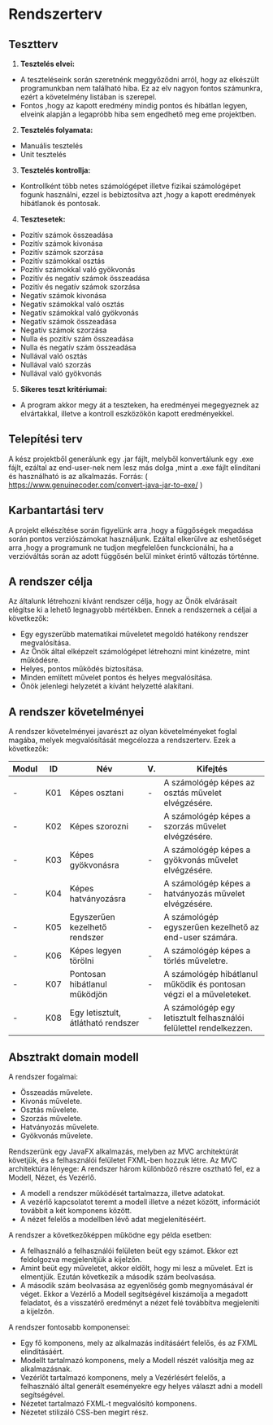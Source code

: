 # Rendszerterv


## Tesztterv

1. **Tesztelés elvei:**
- A teszteléseink során szeretnénk meggyőződni arról, hogy az elkészült programunkban nem található hiba. Ez az elv nagyon fontos számunkra, ezért a követelmény listában is szerepel. 
- Fontos ,hogy az kapott eredmény mindig pontos és hibátlan legyen, elveink alapján a legapróbb hiba sem engedhető meg eme projektben.

2. **Tesztelés folyamata:**
- Manuális tesztelés
- Unit tesztelés

3. **Tesztelés kontrollja:**
- Kontrollként több netes számológépet illetve fizikai számológépet fogunk használni, ezzel is bebiztosítva azt ,hogy a kapott eredmények hibátlanok és pontosak.

4. **Tesztesetek:**
- Pozitív számok összeadása
- Pozitív számok kivonása
- Pozitív számok szorzása
- Pozitív számokkal osztás
- Pozitív számokkal való gyökvonás
- Pozitív és negatív számok összeadása
- Pozitív és negatív számok szorzása
- Negatív számok kivonása
- Negatív számokkal való osztás
- Negatív számokkal való gyökvonás
- Negatív számok összeadása
- Negatív számok szorzása
- Nulla és pozitív szám összeadása
- Nulla és negatív szám összeadása
- Nullával való osztás
- Nullával való szorzás
- Nullával való gyökvonás

5. **Sikeres teszt kritériumai:**
- A program akkor megy át a teszteken, ha eredményei megegyeznek az elvártakkal, illetve a kontroll eszközökön kapott eredményekkel. 

## Telepítési terv

A kész projektből generálunk egy .jar fájlt, melyből konvertálunk egy .exe fájlt, ezáltal az end-user-nek nem lesz más dolga ,mint a .exe fájlt elindítani és használható is az alkalmazás. 
Forrás: ( https://www.genuinecoder.com/convert-java-jar-to-exe/ )

## Karbantartási terv
A projekt elkészítése során figyelünk arra ,hogy a függőségek megadása során pontos verziószámokat használjunk. Ezáltal elkerülve az eshetőséget arra ,hogy a programunk ne tudjon megfelelően funckcionálni, ha a verzióváltás során az adott függősén belül minket érintő változás történne. 


## A rendszer célja

Az általunk létrehozni kívánt rendszer célja, hogy az Önök elvárásait elégítse ki a lehető legnagyobb mértékben.
Ennek a rendszernek a céljai a következők:
- Egy egyszerűbb matematikai műveletet megoldó hatékony rendszer megvalósítása.
- Az Önök által elképzelt számológépet létrehozni mint kinézetre, mint működésre.
- Helyes, pontos működés biztosítása.
- Minden említett művelet pontos és helyes megvalósítása.
- Önök jelenlegi helyzetét a kívánt helyzetté alakítani.

## A rendszer követelményei

A rendszer követelményei javarészt az olyan követelményeket foglal magába, melyek megvalósítását megcélozza a rendszerterv.
Ezek a következők:

|Modul| ID | Név |V.| Kifejtés|
|---|---|---|---|---|
|-| K01| Képes osztani|-|A számológép képes az osztás művelet elvégzésére.|
|-| K02| Képes szorozni|-|A számológép képes a szorzás művelet elvégzésére.|
|-| K03| Képes gyökvonásra|-|A számológép képes a gyökvonás művelet elvégzésére.|
|-| K04| Képes hatványozásra|-|A számológép képes a hatványozás művelet elvégzésére.|
|-| K05| Egyszerűen kezelhető rendszer|-|A számológép egyszerűen kezelhető az end-user számára.|
|-| K06| Képes legyen törölni|-|A számológép képes a törlés műveletre.|
|-| K07| Pontosan hibátlanul működjön|-|A számológép hibátlanul működik és pontosan végzi el a műveleteket.|
|-| K08| Egy letisztult, átlátható rendszer|-|A számológép egy letisztult felhasználói felülettel rendelkezzen.|

## Absztrakt domain modell

A rendszer fogalmai:
- Összeadás művelete.
- Kivonás művelete.
- Osztás művelete.
- Szorzás művelete.
- Hatványozás művelete.
- Gyökvonás művelete.

Rendszerünk egy JavaFX alkalmazás, melyben az MVC architektúrát követjük, és a felhasználói felületet FXML-ben hozzuk létre. 
Az MVC architektúra lényege: A rendszer három különböző részre osztható fel, ez a Modell, Nézet, és Vezérlő.
- A modell a rendszer működését tartalmazza, illetve adatokat.
- A vezérlő kapcsolatot teremt a modell illetve a nézet között, információt továbbít a két komponens között.
- A nézet felelős a modellben lévő adat megjelenítéséért.

A rendszer a következőképpen működne egy példa esetben:
- A felhasználó a felhasználói felületen beüt egy számot. Ekkor ezt feldolgozva megjelenítjük a kijelzőn.
- Amint beüt egy műveletet, akkor eldőlt, hogy mi lesz a művelet. Ezt is elmentjük. Ezután következik a második szám beolvasása.
- A második szám beolvasása az egyenlőség gomb megnyomásával ér véget. Ekkor a Vezérlő a Modell segítségével kiszámolja a megadott feladatot, és a visszatérő eredményt a nézet felé továbbítva megjeleníti a kijelzőn.

A rendszer fontosabb komponensei:
- Egy fő komponens, mely az alkalmazás indításáért felelős, és az FXML elindításáért.
- Modellt tartalmazó komponens, mely a Modell részét valósítja meg az alkalmazásnak.
- Vezérlőt tartalmazó komponens, mely a Vezérlésért felelős, a felhasználó által generált eseményekre egy helyes választ adni a modell segítségével.
- Nézetet tartalmazó FXML-t megvalósító komponens.
- Nézetet stilizáló CSS-ben megírt rész.
